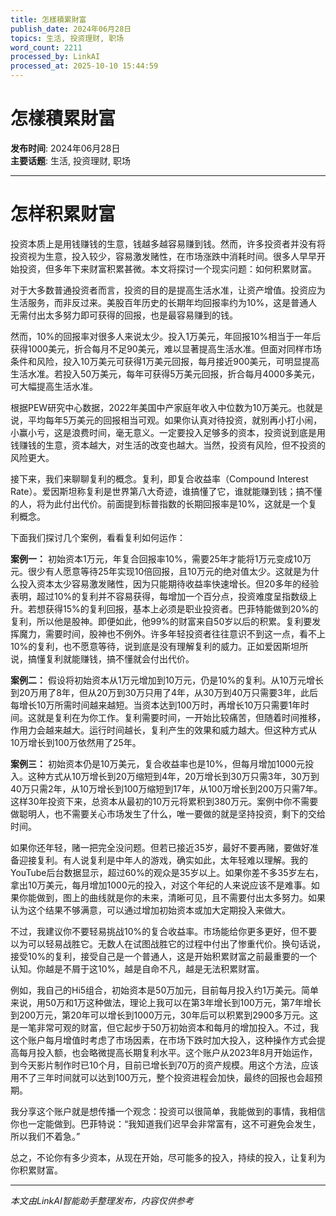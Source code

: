 ```yaml
---
title: 怎樣積累財富
publish_date: 2024年06月28日
topics: 生活, 投资理财, 职场
word_count: 2211
processed_by: LinkAI
processed_at: 2025-10-10 15:44:59
---
```


# 怎樣積累財富

**发布时间**: 2024年06月28日  
**主要话题**: 生活, 投资理财, 职场

---

# 怎样积累财富

投资本质上是用钱赚钱的生意，钱越多越容易赚到钱。然而，许多投资者并没有将投资视为生意，投入较少，容易激发赌性，在市场涨跌中消耗时间。很多人早早开始投资，但多年下来财富积累甚微。本文将探讨一个现实问题：如何积累财富。

对于大多数普通投资者而言，投资的目的是提高生活水准，让资产增值。投资应为生活服务，而非反过来。美股百年历史的长期年均回报率约为10%，这是普通人无需付出太多努力即可获得的回报，也是最容易赚到的钱。

然而，10%的回报率对很多人来说太少。投入1万美元，年回报10%相当于一年后获得1000美元，折合每月不足90美元，难以显著提高生活水准。但面对同样市场条件和风险，投入10万美元可获得1万美元回报，每月接近900美元，可明显提高生活水准。若投入50万美元，每年可获得5万美元回报，折合每月4000多美元，可大幅提高生活水准。

根据PEW研究中心数据，2022年美国中产家庭年收入中位数为10万美元。也就是说，平均每年5万美元的回报相当可观。如果你认真对待投资，就别再小打小闹，小赢小亏，这是浪费时间，毫无意义。一定要投入足够多的资本，投资说到底是用钱赚钱的生意，资本越大，对生活的改变也越大。当然，投资有风险，但不投资的风险更大。

接下来，我们来聊聊复利的概念。复利，即复合收益率（Compound Interest Rate）。爱因斯坦称复利是世界第八大奇迹，谁搞懂了它，谁就能赚到钱；搞不懂的人，将为此付出代价。前面提到标普指数的长期回报率是10%，这就是一个复利概念。

下面我们探讨几个案例，看看复利如何运作：

**案例一：** 初始资本1万元，年复合回报率10%，需要25年才能将1万元变成10万元。很少有人愿意等待25年实现10倍回报，且10万元的绝对值太少。这就是为什么投入资本太少容易激发赌性，因为只能期待收益率快速增长。但20多年的经验表明，超过10%的复利并不容易获得，每增加一个百分点，投资难度呈指数级上升。若想获得15%的复利回报，基本上必须是职业投资者。巴菲特能做到20%的复利，所以他是股神。即便如此，他99%的财富来自50岁以后的积累。复利要发挥魔力，需要时间，股神也不例外。许多年轻投资者往往意识不到这一点，看不上10%的复利，也不愿意等待，说到底是没有理解复利的威力。正如爱因斯坦所说，搞懂复利就能赚钱，搞不懂就会付出代价。

**案例二：** 假设将初始资本从1万元增加到10万元，仍是10%的复利。从10万元增长到20万用了8年，但从20万到30万只用了4年，从30万到40万只需要3年，此后每增长10万所需时间越来越短。当资本达到100万时，再增长10万只需要1年时间。这就是复利在为你工作。复利需要时间，一开始比较痛苦，但随着时间推移，作用力会越来越大。运行时间越长，复利产生的效果和威力越大。但这种方式从10万增长到100万依然用了25年。

**案例三：** 初始资本仍是10万美元，复合收益率也是10%，但每月增加1000元投入。这种方式从10万增长到20万缩短到4年，20万增长到30万只需3年，30万到40万只需2年，从10万增长到100万缩短到17年，从100万增长到200万只需7年。这样30年投资下来，总资本从最初的10万元将累积到380万元。案例中你不需要做聪明人，也不需要关心市场发生了什么，唯一要做的就是坚持投资，剩下的交给时间。

如果你还年轻，赌一把完全没问题。但若已接近35岁，最好不要再赌，要做好准备迎接复利。有人说复利是中年人的游戏，确实如此，太年轻难以理解。我的YouTube后台数据显示，超过60%的观众是35岁以上。如果你差不多35岁左右，拿出10万美元，每月增加1000元的投入，对这个年纪的人来说应该不是难事。如果你能做到，图上的曲线就是你的未来，清晰可见，且不需要付出太多努力。如果认为这个结果不够满意，可以通过增加初始资本或加大定期投入来做大。

不过，我建议你不要轻易挑战10%的复合收益率。市场能给你更多更好，但不要以为可以轻易战胜它。无数人在试图战胜它的过程中付出了惨重代价。换句话说，接受10%的复利，接受自己是一个普通人，这是开始积累财富之前最重要的一个认知。你越是不屑于这10%，越是自命不凡，越是无法积累财富。

例如，我自己的Hi5组合，初始资本是50万加元，目前每月投入约1万美元。简单来说，用50万和1万这种做法，理论上我可以在第3年增长到100万元，第7年增长到200万元，第20年可以增长到1000万元，30年后可以积累到2900多万元。这是一笔非常可观的财富，但它起步于50万初始资本和每月的增加投入。不过，我这个账户每月增值时考虑了市场因素，在市场下跌时加大投入，这种操作方式会提高每月投入额，也会略微提高长期复利水平。这个账户从2023年8月开始运作，到今天影片制作时已10个月，目前已增长到70万的资产规模。用这个方法，应该用不了三年时间就可以达到100万元，整个投资进程会加快，最终的回报也会超预期。

我分享这个账户就是想传播一个观念：投资可以很简单，我能做到的事情，我相信你也一定能做到。巴菲特说：“我知道我们迟早会非常富有，这不可避免会发生，所以我们不着急。”

总之，不论你有多少资本，从现在开始，尽可能多的投入，持续的投入，让复利为你积累财富。


---

*本文由LinkAI智能助手整理发布，内容仅供参考*
